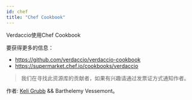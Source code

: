 ```yaml
---
id: chef
title: "Chef Cookbook"
---
```

Verdaccio使用Chef Cookbook

要获得更多的信息：

* [https://github.com/verdaccio/verdaccio-cookbook ](https://github.com/verdaccio/verdaccio-cookbook)
* <https://supermarket.chef.io/cookbooks/verdaccio>

> 我们在寻找此资源库的贡献者，如果有兴趣请通过发票证方式通知作者。

作者: [Keli Grubb](https://github.com/kgrubb) && Barthelemy Vessemont。